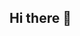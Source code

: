## Hi there 👋

<!--
**DanyMoral/DanyMoral** is a ✨ _special_ ✨ repository because its `README.md` (this file) appears on your GitHub profile.

Here are some ideas to get you started:

- I currently finished the Bootcamp as QA Engineer / Tester
- I’m looking to collaborate with anyone who is seeking for an growing QA Engineer. 
-->
